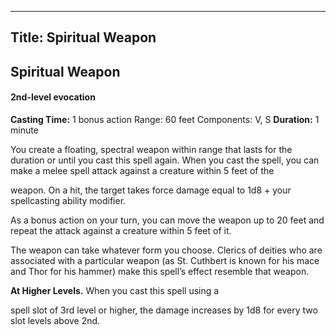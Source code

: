 -------------------------
Title: Spiritual Weapon
-------------------------

## Spiritual Weapon

#### 2nd-level evocation


**Casting Time:** 1 bonus action Range:
60 feet Components: V, S
**Duration:** 1 minute


You create a floating, spectral weapon within range that lasts for the
duration or until you cast this spell again. When you cast the spell,
you can make a melee spell attack against a creature within 5 feet of
the

weapon. On a hit, the target takes force damage equal to 1d8 + your
spellcasting ability modifier.

As a bonus action on your turn, you can move the weapon up to 20 feet
and repeat the attack against a creature within 5 feet of it.

The weapon can take whatever form you choose. Clerics of deities who are
associated with a particular weapon (as St. Cuthbert is known for his
mace and Thor for his hammer) make this spell’s effect resemble that
weapon.

**At Higher Levels.** When you cast this spell using
a

spell slot of 3rd level or higher, the damage increases by 1d8 for every
two slot levels above 2nd.



